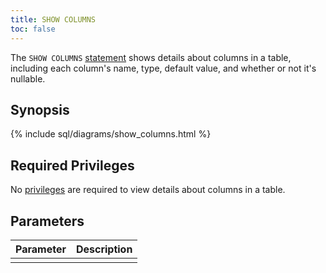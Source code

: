 ```yaml
---
title: SHOW COLUMNS
toc: false
---
```


The `SHOW COLUMNS` [statement](sql-statements.html) shows details about columns in a table, including each column's name, type, default value, and whether or not it's nullable.

<div id="toc"></div>

## Synopsis

{% include sql/diagrams/show_columns.html %}

## Required Privileges

No [privileges](privileges.html) are required to view details about columns in a table. 

## Parameters

| Parameter | Description |
|-----------|-------------|
|  |  |
